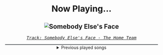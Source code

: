 <div align="center"> 
<h1>Now Playing...</h1>

![Somebody Else's Face](https://i.scdn.co/image/ab67616d00001e0296afe8627c51e61217c9bd11)
--
_<samp><a href="https://open.spotify.com/track/6I84oPiNj3y8UXjEW3HsRU">Track: Somebody Else's Face - The Home Team</a></samp>_

<div style="border: 1px #4B5054 solid"></div>
<details>
  <summary>
    Previous played songs
  </summary>
  <table>
    <thead>
      <tr>
        <th>
          Artist
        </th>
        <th>
          Song
        </th>
        <th>
          Link
        </th>
      </tr>
    </thead>
    <tbody>
      <tr><td>The Home Team</td><td>Somebody Else's Face</td><td><a href="https://open.spotify.com/track/6I84oPiNj3y8UXjEW3HsRU">https://open.spotify.com/track/6I84oPiNj3y8UXjEW3HsRU</a></td></tr><tr><td>Jamie's Elsewhere</td><td>Traveler</td><td><a href="https://open.spotify.com/track/17fP7gAtsvHLQhY779WTnb">https://open.spotify.com/track/17fP7gAtsvHLQhY779WTnb</a></td></tr><tr><td>Lord Belial</td><td>The Whore</td><td><a href="https://open.spotify.com/track/3oZLrLnvn9aGVesm8QbcRh">https://open.spotify.com/track/3oZLrLnvn9aGVesm8QbcRh</a></td></tr><tr><td>The Rasmus</td><td>Break These Chains (feat. Niko Vilhelm of Blind Channel)</td><td><a href="https://open.spotify.com/track/03epNQcpWbIg6kWRIWLfN7">https://open.spotify.com/track/03epNQcpWbIg6kWRIWLfN7</a></td></tr><tr><td>HIMALAYAS</td><td>What If...? - WARGASM (UK) Remix</td><td><a href="https://open.spotify.com/track/5lBkI4mp6nEoCJ2NPGY4RM">https://open.spotify.com/track/5lBkI4mp6nEoCJ2NPGY4RM</a></td></tr><tr><td>Solence</td><td>Where Were You..?</td><td><a href="https://open.spotify.com/track/6tJh9RTchQIH2hUxWRwsni">https://open.spotify.com/track/6tJh9RTchQIH2hUxWRwsni</a></td></tr><tr><td>Bridges Ablaze</td><td>Frozen</td><td><a href="https://open.spotify.com/track/1XWE7bFAbRcAqTEcTz2rlK">https://open.spotify.com/track/1XWE7bFAbRcAqTEcTz2rlK</a></td></tr><tr><td>Nik Nocturnal</td><td>Scarlet</td><td><a href="https://open.spotify.com/track/67bM8w2JM3NQrbeR0rLSGQ">https://open.spotify.com/track/67bM8w2JM3NQrbeR0rLSGQ</a></td></tr><tr><td>Dead by April</td><td>Naked</td><td><a href="https://open.spotify.com/track/4Q9CDVu74bzpaFbcOmzydy">https://open.spotify.com/track/4Q9CDVu74bzpaFbcOmzydy</a></td></tr><tr><td>Dinosaur Pile-Up</td><td>Big Dogs</td><td><a href="https://open.spotify.com/track/3XgZv8J2mB73xJiDQ7MjgR">https://open.spotify.com/track/3XgZv8J2mB73xJiDQ7MjgR</a></td></tr><tr><td>Empire Fall</td><td>Silence</td><td><a href="https://open.spotify.com/track/5nCkU8SFcpmRMDSQ72Krd0">https://open.spotify.com/track/5nCkU8SFcpmRMDSQ72Krd0</a></td></tr><tr><td>Sleep Theory</td><td>Afterglow</td><td><a href="https://open.spotify.com/track/4MmUZMT35Uxwc07GBqIzD2">https://open.spotify.com/track/4MmUZMT35Uxwc07GBqIzD2</a></td></tr><tr><td>Sleep Theory</td><td>Just A Mistake</td><td><a href="https://open.spotify.com/track/2z9otlspqjNf9aMa04PFI5">https://open.spotify.com/track/2z9otlspqjNf9aMa04PFI5</a></td></tr><tr><td>Sleep Theory</td><td>Gravity</td><td><a href="https://open.spotify.com/track/3tlw6dqv2qejTGLnVaEsgb">https://open.spotify.com/track/3tlw6dqv2qejTGLnVaEsgb</a></td></tr><tr><td>Sleep Theory</td><td>Parasite</td><td><a href="https://open.spotify.com/track/0eZ3IqGte3od6W8pFkwz1m">https://open.spotify.com/track/0eZ3IqGte3od6W8pFkwz1m</a></td></tr><tr><td>Sleep Theory</td><td>Paralyzed</td><td><a href="https://open.spotify.com/track/5AdLs8ZRRgvCmOTqr41xiP">https://open.spotify.com/track/5AdLs8ZRRgvCmOTqr41xiP</a></td></tr><tr><td>Sleep Theory</td><td>Stuck In My Head</td><td><a href="https://open.spotify.com/track/73dF7hLLmFY1pqhlVm2n96">https://open.spotify.com/track/73dF7hLLmFY1pqhlVm2n96</a></td></tr><tr><td>Sleep Theory</td><td>Numb</td><td><a href="https://open.spotify.com/track/4aoQieyuKhiKwgukgJTg6n">https://open.spotify.com/track/4aoQieyuKhiKwgukgJTg6n</a></td></tr><tr><td>Sleep Theory</td><td>Fallout</td><td><a href="https://open.spotify.com/track/3M3oltaiY0Hfl7F7IRhPSA">https://open.spotify.com/track/3M3oltaiY0Hfl7F7IRhPSA</a></td></tr><tr><td>Sleep Theory</td><td>III</td><td><a href="https://open.spotify.com/track/2tQRE9yYharVr1XhY1cWxx">https://open.spotify.com/track/2tQRE9yYharVr1XhY1cWxx</a></td></tr>
    </tbody>
  </table>
</details>

</div>
